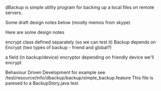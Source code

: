 dBackup is simple utility program for backing up a local files on remote servers.


Some draft design notes below (mostly memos from skype)

Here are some design notes 

encrypt class
defined separately (so we can test it)
Backup depends on Encrypt (two types of backup - friend and global?)

a field (in backup/device)  encryptor depending on friendly device we'll encrypt

Behaviour Driven Development
for example see /test/resource/info/dbackup/backup/simple_backup.feature
This file is paresed to a BackupStory.java test